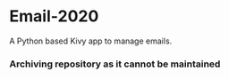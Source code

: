 # Email-2020
A Python based Kivy app to manage emails.

### Archiving repository as it cannot be maintained
